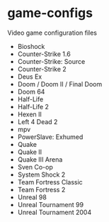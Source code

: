 # game-configs
Video game configuration files

* Bioshock
* Counter-Strike 1.6
* Counter-Strike: Source
* Counter-Strike 2
* Deus Ex
* Doom / Doom II / Final Doom
* Doom 64
* Half-Life
* Half-Life 2
* Hexen II
* Left 4 Dead 2
* mpv
* PowerSlave: Exhumed
* Quake
* Quake II
* Quake III Arena
* Sven Co-op
* System Shock 2
* Team Fortress Classic
* Team Fortress 2
* Unreal 98
* Unreal Tournament 99
* Unreal Tournament 2004
